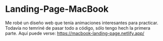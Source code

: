# Landing-Page-MacBook

Me robé un diseño web que tenía animaciones interesantes para practicar. 
Todavía no temriné de pasar todo a código, sólo tengo hech la primera parte.
Aquí puede verse: https://macbook-landing-page.netlify.app/
